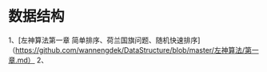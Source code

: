 # 数据结构

1、[左神算法第一章 简单排序、荷兰国旗问题、随机快速排序]（https://github.com/wannengdek/DataStructure/blob/master/左神算法/第一章.md）
2、


